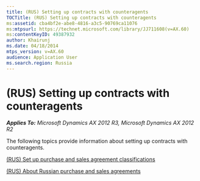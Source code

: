 ```yaml
---
title: (RUS) Setting up contracts with counteragents
TOCTitle: (RUS) Setting up contracts with counteragents
ms:assetid: cba4bf2e-abe8-4816-a3c5-90769ca11076
ms:mtpsurl: https://technet.microsoft.com/library/JJ711608(v=AX.60)
ms:contentKeyID: 49387932
author: Khairunj
ms.date: 04/18/2014
mtps_version: v=AX.60
audience: Application User
ms.search.region: Russia
---
```


# (RUS) Setting up contracts with counteragents 


_**Applies To:** Microsoft Dynamics AX 2012 R3, Microsoft Dynamics AX 2012 R2_

The following topics provide information about setting up contracts with counteragents.

[(RUS) Set up purchase and sales agreement classifications](rus-set-up-purchase-and-sales-agreement-classifications.md)

[(RUS) About Russian purchase and sales agreements](rus-about-russian-purchase-and-sales-agreements.md)

  


